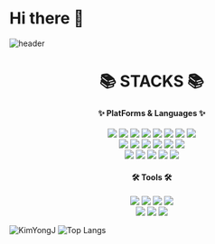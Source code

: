 <h1>Hi there 👋</h1>



![header](https://capsule-render.vercel.app/api?type=waving&color=auto&height=300&section=header&text=Welcome&fontSize=90&animation=fadeIn&fontAlignY=38&desc=KimYongJ's%20GitHub%20Profile&descAlignY=51&descAlign=62)


<div align=center><h1>📚 STACKS 📚</h1></div>

<div align=center><h4>✨ PlatForms & Languages ✨</h4></div>
<div align="center">
<img src="https://img.shields.io/badge/HTML5-E34F26?style=flat&logo=HTML5&logoColor=white"/> <img src="https://img.shields.io/badge/CSS-1572B6?style=flat&logo=CSS3&logoColor=white"/>
<img src="https://img.shields.io/badge/JavaScript-gray?style=flat&logo=JavaScript&logoColor=F7DF1E"/>
<img src="https://img.shields.io/badge/React-61DAFB?style=flat&logo=React&logoColor=white"/>
<img src="https://img.shields.io/badge/MySQL-4479A1?style=flat&logo=MySQL&logoColor=white"/>
<img src="https://img.shields.io/badge/Spring-6DB33F?style=flat&logo=Spring&logoColor=white"/>
<img src="https://img.shields.io/badge/Spring Boot-6DB33F?style=flat&logo=Spring Boot&logoColor=white"/>
<img src="https://img.shields.io/badge/Spring Security-6DB33F?style=flat&logo=Spring Security&logoColor=white"/>
</div>
<div align="center">
<img src="https://img.shields.io/badge/Docker-white?style=flat&logo=Docker&logoColor=#2496ED"/> <img src="https://img.shields.io/badge/Apache Maven-white?style=flat&logo=Apache Maven&logoColor=C71A36"/>
<img src="https://img.shields.io/badge/MUI-007FFF?style=flat&logo=MUI&logoColor=white"/>
<img src="https://img.shields.io/badge/EC2-FF9900?style=flat&logo=Amazon EC2&logoColor=white"/>
<img src="https://img.shields.io/badge/RDS-527FFF?style=flat&logo=Amazon RDS&logoColor=white"/>
<img src="https://img.shields.io/badge/Redis-DC382D?style=flat&logo=Redis&logoColor=white"/>
</div>
<div align="center">
<img src="https://img.shields.io/badge/Node.js-339933?style=flat&logo=Node.js&logoColor=white"/> <img src="https://img.shields.io/badge/JSON-gray?style=flat&logo=JSON&logoColor=000000"/>
<img src="https://img.shields.io/badge/CKEditor 4-0287D0?style=flat&logo=CKEditor 4&logoColor=white"/> <img src="https://img.shields.io/badge/NGINX-009639?style=flat&logo=NGINX&logoColor=white"/>
<img src="https://img.shields.io/badge/Linux-FCC624?style=flat&logo=Linux&logoColor=white"/>
</div>
<div align=center><h4>🛠 Tools 🛠</h4></div>
<div align="center">
<img src="https://img.shields.io/badge/Figma-F24E1E?style=flat&logo=Figma&logoColor=white"/>
<img src="https://img.shields.io/badge/Notion-white?style=flat&logo=Notion&logoColor=000000"/>
<img src="https://img.shields.io/badge/Postman-FF6C37?style=flat&logo=Postman&logoColor=white"/>
<img src="https://img.shields.io/badge/GitHub-gray?style=flat&logo=GitHub&logoColor=181717"/>
</div>
<div align="center">
<img src="https://img.shields.io/badge/Eclipse IDE-2C2255?style=flat&logo=Eclipse IDE&logoColor=white"/>
<img src="https://img.shields.io/badge/Visual Studio Code-007ACC?style=flat&logo=Visual Studio Code&logoColor=white"/>
<img src="https://img.shields.io/badge/Tomcat-F8DC75?style=flat&logo=Apache Tomcat&logoColor=white"/>

</div>








![KimYongJ](https://github-readme-stats.vercel.app/api?username=seonghoo1217&show_icons=true)
![Top Langs](https://github-readme-stats.vercel.app/api/top-langs/?username=KimYongJ&langs_count=8)


